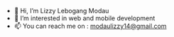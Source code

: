 - 👋 Hi, I’m Lizzy Lebogang Modau
- 👀 I’m interested in web and mobile development
- 📫 You can reach me on : modaulizzy14@gmail.com


